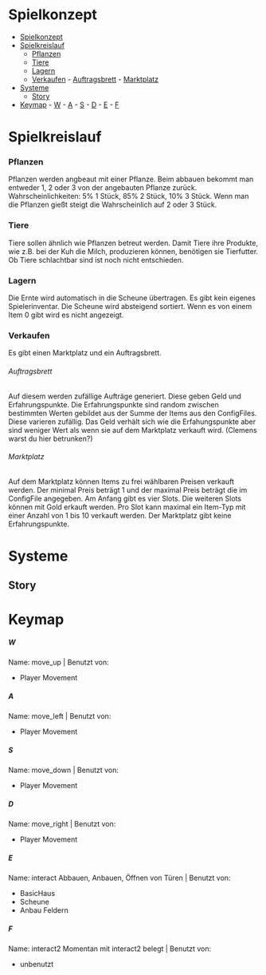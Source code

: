 # Spielkonzept
- [Spielkonzept](#spielkonzept)
- [Spielkreislauf](#spielkreislauf)
    - [Pflanzen](#pflanzen)
    - [Tiere](#tiere)
    - [Lagern](#lagern)
    - [Verkaufen](#verkaufen)
          - [Auftragsbrett](#auftragsbrett)
          - [Marktplatz](#marktplatz)
- [Systeme](#systeme)
  - [Story](#story)
- [Keymap](#keymap)
        - [W](#w)
        - [A](#a)
        - [S](#s)
        - [D](#d)
        - [E](#e)
        - [F](#f)


# Spielkreislauf

### Pflanzen
Pflanzen werden angbeaut mit einer Pflanze. Beim abbauen bekommt man entweder 1, 2 oder 3 von der angebauten Pflanze zurück. Wahrscheinlichkeiten: 5% 1 Stück, 85% 2 Stück, 10% 3 Stück. Wenn man die Pflanzen gießt steigt die Wahrscheinlich auf 2 oder 3 Stück.

### Tiere
Tiere sollen ähnlich wie Pflanzen betreut werden. Damit Tiere ihre Produkte, wie z.B. bei der Kuh die Milch, produzieren können, benötigen sie Tierfutter. Ob Tiere schlachtbar sind ist noch nicht entschieden.

### Lagern
Die Ernte wird automatisch in die Scheune übertragen. Es gibt kein eigenes Spielerinventar. Die Scheune wird absteigend sortiert. Wenn es von einem Item 0 gibt wird es nicht angezeigt.

### Verkaufen
Es gibt einen Marktplatz und ein Auftragsbrett.
###### Auftragsbrett
Auf diesem werden zufällige Aufträge generiert. Diese geben Geld und Erfahrungspunkte. Die Erfahrungspunkte sind random zwischen bestimmten Werten gebildet aus der Summe der Items aus den ConfigFiles. Diese varieren zufällig. Das Geld verhält sich wie die Erfahungspunkte aber sind weniger Wert als wenn sie auf dem Marktplatz verkauft wird. (Clemens warst du hier betrunken?)

###### Marktplatz
Auf dem Marktplatz können Items zu frei wählbaren Preisen verkauft werden. Der minimal Preis beträgt 1 und der maximal Preis beträgt die im ConfigFile angegeben. Am Anfang gibt es vier Slots. Die weiteren Slots können mit Gold erkauft werden. Pro Slot kann maximal ein Item-Typ mit einer Anzahl von 1 bis 10 verkauft werden. Der Marktplatz gibt keine Erfahrungspunkte.

# Systeme
## Story

# Keymap

##### W
Name: move_up
| Benutzt von:
- Player Movement

##### A
Name: move_left
| Benutzt von:
- Player Movement

##### S
Name: move_down
| Benutzt von:
- Player Movement

##### D
Name: move_right
| Benutzt von:
- Player Movement

##### E
Name: interact
Abbauen, Anbauen, Öffnen von Türen
| Benutzt von:
- BasicHaus
- Scheune
- Anbau Feldern

##### F
Name: interact2
Momentan mit interact2 belegt 
| Benutzt von:
- unbenutzt
